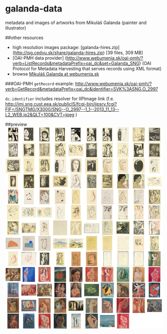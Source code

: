 galanda-data
============

metadata and images of artworks from Mikuláš Galanda (painter and illustrator)

##other resources


* high resolution images package: [galanda-hires.zip] (http://isg.cedvu.sk/share/galanda-hires.zip) [39 files, 309 MB]
* [OAI-PMH data provider] (http://www.webumenia.sk/oai-pmh/?verb=ListRecords&metadataPrefix=oai_dc&set=Galanda_SNG) (OAI Protocol for Metadata Harvesting that serves records using XML format)
* browse [Mikuláš Galanda at webumenia.sk](http://www.webumenia.sk/web/guest/search/-/simpleSearch/query="Mikuláš+Galanda")

###OAI-PMH
`getRecord` example: 
http://www.webumenia.sk/oai-pmh/?verb=GetRecord&metadataPrefix=oai_dc&identifier=SVK%3ASNG.O_2997

`dc.identifier` includes resolver for IIPImage link (f.e. http://imi.sng.cust.eea.sk/publicIS/fcgi-bin/iipsrv.fcgi?FIF=/SNGTMG/X3000/SNG--O_2997--1_1--2013_11_13--L2_WEB.jp2&QLT=100&CVT=jpeg )

##preview
![Mikuláš Galanda](/Galanda-nahlady/_nahlady.jpg?raw=true)
